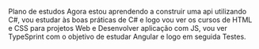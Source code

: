 Plano de estudos
Agora estou aprendendo a construir uma api utilizando C#, vou estudar às boas práticas de C# e logo vou ver os cursos de HTML  e CSS para projetos Web e Desenvolver aplicação com JS, vou ver TypeSprint  com o objetivo de estudar Angular e logo em seguida Testes.
